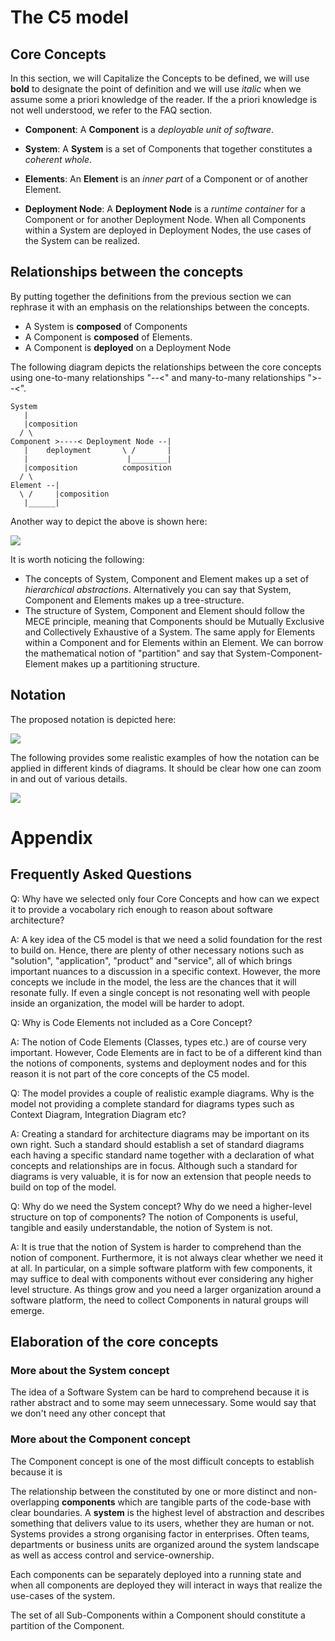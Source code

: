 # The C5 model

## Core Concepts

In this section, we will Capitalize the Concepts to be defined, we will use **bold** to designate the point of definition and we will use _italic_ when we assume some a priori knowledge of the reader. If the a priori knowledge is not well understood, we refer to the FAQ section.

- **Component**: A **Component** is a _deployable unit of software_.

- **System**: A **System** is a set of Components that together constitutes a _coherent whole_.

- **Elements**: An **Element** is an _inner part_ of a Component or of another Element.

- **Deployment Node**: A **Deployment Node** is a _runtime container_ for a Component or for another Deployment Node. When all Components within a System are deployed in Deployment Nodes, the use cases of the System can be realized.

## Relationships between the concepts

By putting together the definitions from the previous section we can rephrase it with an emphasis on the relationships between the concepts.

- A System is **composed** of Components
- A Component is **composed** of Elements.
- A Component is **deployed** on a Deployment Node

The following diagram depicts the relationships between the core concepts using one-to-many relationships "--<" and many-to-many relationships ">--<".

```
System
   |
   |composition
  / \
Component >----< Deployment Node --|
   |    deployment       \ /       |
   |                      |________|
   |composition          composition
  / \
Element --|
  \ /     |composition
   |______|

```

Another way to depict the above is shown here:

![](images/c5_concepts.png)

It is worth noticing the following:

- The concepts of System, Component and Element makes up a set of _hierarchical abstractions_. Alternatively you can say that System, Component and Elements makes up a tree-structure.
- The structure of System, Component and Element should follow the MECE principle, meaning that Components should be Mutually Exclusive and Collectively Exhaustive of a System. The same apply for Elements within a Component and for Elements within an Element. We can borrow the mathematical notion of "partition" and say that System-Component-Element makes up a partitioning structure.

## Notation

The proposed notation is depicted here:

![](images/c5_notation.png)

The following provides some realistic examples of how the notation can be applied in different kinds of diagrams. It should be clear how one can zoom in and out of various details.

![](images/c5_diagrams.png)

# Appendix

## Frequently Asked Questions

Q: Why have we selected only four Core Concepts and how can we expect it to provide a vocabolary rich enough to reason about software architecture?

A: A key idea of the C5 model is that we need a solid foundation for the rest to build on. Hence, there are plenty of other necessary notions such as "solution", "application", "product" and "service", all of which brings important nuances to a discussion in a specific context. However, the more concepts we include in the model, the less are the chances that it will resonate fully. If even a single concept is not resonating well with people inside an organization, the model will be harder to adopt.

Q: Why is Code Elements not included as a Core Concept?

A: The notion of Code Elements (Classes, types etc.) are of course very important. However, Code Elements are in fact to be of a different kind than the notions of components, systems and deployment nodes and for this reason it is not part of the core concepts of the C5 model.

Q: The model provides a couple of realistic example diagrams. Why is the model not providing a complete standard for diagrams types such as Context Diagram, Integration Diagram etc?

A: Creating a standard for architecture diagrams may be important on its own right. Such a standard should establish a set of standard diagrams each having a specific standard name together with a declaration of what concepts and relationships are in focus. Although such a standard for diagrams is very valuable, it is for now an extension that people needs to build on top of the model.

Q: Why do we need the System concept? Why do we need a higher-level structure on top of components? The notion of Components is useful, tangible and easily understandable, the notion of System is not.

A: It is true that the notion of System is harder to comprehend than the notion of component. Furthermore, it is not always clear whether we need it at all. In particular, on a simple software platform with few components, it may suffice to deal with components without ever considering any higher level structure. As things grow and you need a larger organization around a software platform, the need to collect Components in natural groups will emerge.

## Elaboration of the core concepts

### More about the System concept

The idea of a Software System can be hard to comprehend because it is rather abstract and to some may seem unnecessary.
Some would say that we don't need any other concept that

### More about the Component concept

The Component concept is one of the most difficult concepts to establish because it is

The relationship between the constituted by one or more distinct and non-overlapping **components** which are tangible parts of the code-base with clear boundaries. A **system** is the highest level of abstraction and describes something that delivers value to its users, whether they are human or not. Systems provides a strong organising factor in enterprises. Often teams, departments or business units are organized around the system landscape as well as access control and service-ownership.

Each components can be separately deployed into a running state and when all components are deployed they will interact in ways that realize the use-cases of the system.

The set of all Sub-Components within a Component should constitute a partition of the Component.
